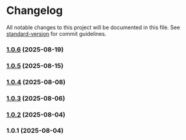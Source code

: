 # Changelog

All notable changes to this project will be documented in this file. See [standard-version](https://github.com/conventional-changelog/standard-version) for commit guidelines.

### [1.0.6](https://github.com/cranleighschool/tailwind/compare/v1.0.5...v1.0.6) (2025-08-19)

### [1.0.5](https://github.com/cranleighschool/tailwind/compare/v1.0.4...v1.0.5) (2025-08-15)

### [1.0.4](https://github.com/cranleighschool/tailwind/compare/v1.0.3...v1.0.4) (2025-08-08)

### [1.0.3](https://github.com/cranleighschool/tailwind/compare/v1.0.2...v1.0.3) (2025-08-06)

### [1.0.2](https://github.com/cranleighschool/tailwind/compare/v1.0.1...v1.0.2) (2025-08-04)

### 1.0.1 (2025-08-04)
